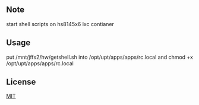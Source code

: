 ## Note
start shell scripts on hs8145x6 lxc contianer
## Usage
 put /mnt/jffs2/hw/getshell.sh into /opt/upt/apps/apps/rc.local 
 and chmod +x /opt/upt/apps/apps/rc.local 
## License
[MIT](https://opensource.org/licenses/MIT)
